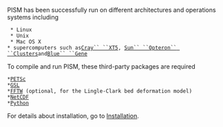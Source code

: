 PISM has been successfully run on different architectures and operations
systems including

` * Linux`\
` * Unix`\
` * Mac OS X`\
` * supercomputers such as `[`Cray`` ``XT5`](http://www.arsc.edu/resources/pingo.html)`, `[`Sun`` ``Opteron`` ``Clusters`](http://www.arsc.edu/resources/midnight.html)` and `[`Blue`` ``Gene`](http://www.bluefern.canterbury.ac.nz/)

To compile and run PISM, these third-party packages are required

` * `[`PETSc`](http://www-unix.mcs.anl.gov/petsc/petsc-as/)\
` * `[`GSL`](http://www.gnu.org/software/gsl/)\
` * `[`FFTW`](http://www.fftw.org/)` (optional, for the Lingle-Clark bed deformation model)`\
` * `[`NetCDF`](http://www.unidata.ucar.edu/software/netcdf/)\
` * `[`Python`](http://www.python.org/)

For details about installation, go to
[Installation](installation).
